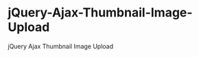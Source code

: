 jQuery-Ajax-Thumbnail-Image-Upload
==================================

jQuery Ajax Thumbnail Image Upload
